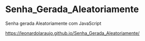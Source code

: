 # Senha_Gerada_Aleatoriamente
Senha gerada Aleatoriamente com JavaScript

https://leonardolaraujo.github.io/Senha_Gerada_Aleatoriamente/
